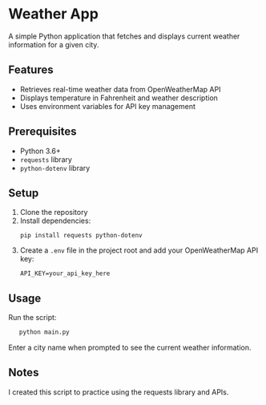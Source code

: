 # Weather App

A simple Python application that fetches and displays current weather information for a given city.

## Features

- Retrieves real-time weather data from OpenWeatherMap API
- Displays temperature in Fahrenheit and weather description
- Uses environment variables for API key management

## Prerequisites

- Python 3.6+
- `requests` library
- `python-dotenv` library

## Setup

1. Clone the repository
2. Install dependencies:
   ```
   pip install requests python-dotenv
   ```
3. Create a `.env` file in the project root and add your OpenWeatherMap API key:
   ```
   API_KEY=your_api_key_here
   ```

## Usage

Run the script:

```python
   python main.py
```

Enter a city name when prompted to see the current weather information.

## Notes

I created this script to practice using the requests library and APIs.
